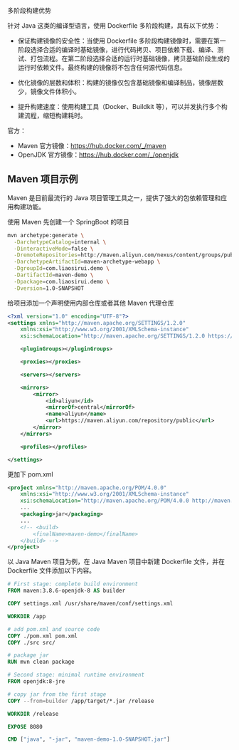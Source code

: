 

多阶段构建优势

针对 Java 这类的编译型语言，使用 Dockerfile 多阶段构建，具有以下优势：

- 保证构建镜像的安全性：当使用 Dockerfile 多阶段构建镜像时，需要在第一阶段选择合适的编译时基础镜像，进行代码拷贝、项目依赖下载、编译、测试、打包流程。在第二阶段选择合适的运行时基础镜像，拷贝基础阶段生成的运行时依赖文件。最终构建的镜像将不包含任何源代码信息。

- 优化镜像的层数和体积：构建的镜像仅包含基础镜像和编译制品，镜像层数少，镜像文件体积小。

- 提升构建速度：使用构建工具（Docker、Buildkit 等），可以并发执行多个构建流程，缩短构建耗时。

官方：

- Maven 官方镜像：<https://hub.docker.com/_/maven>
- OpenJDK 官方镜像：<https://hub.docker.com/_/openjdk>


## Maven 项目示例

Maven 是目前最流行的 Java 项目管理工具之一，提供了强大的包依赖管理和应用构建功能。

使用 Maven 先创建一个 SpringBoot 的项目

```bash
mvn archetype:generate \
  -DarchetypeCatalog=internal \
  -DinteractiveMode=false \
  -DremoteRepositories=http://maven.aliyun.com/nexus/content/groups/public \
  -DarchetypeArtifactId=maven-archetype-webapp \
  -DgroupId=com.liaosirui.demo \
  -DartifactId=maven-demo \
  -Dpackage=com.liaosirui.demo \
  -Dversion=1.0-SNAPSHOT

```

给项目添加一个声明使用内部仓库或者其他 Maven 代理仓库

```xml
<?xml version="1.0" encoding="UTF-8"?>
<settings xmlns="http://maven.apache.org/SETTINGS/1.2.0"
    xmlns:xsi="http://www.w3.org/2001/XMLSchema-instance"
    xsi:schemaLocation="http://maven.apache.org/SETTINGS/1.2.0 https://maven.apache.org/xsd/settings-1.2.0.xsd">

    <pluginGroups></pluginGroups>

    <proxies></proxies>

    <servers></servers>

    <mirrors>
        <mirror>
            <id>aliyun</id>
            <mirrorOf>central</mirrorOf>
            <name>aliyun</name>
            <url>https://maven.aliyun.com/repository/public</url>
        </mirror>
    </mirrors>

    <profiles></profiles>

</settings>

```

更加下 pom.xml

```xml
<project xmlns="http://maven.apache.org/POM/4.0.0"
    xmlns:xsi="http://www.w3.org/2001/XMLSchema-instance"
    xsi:schemaLocation="http://maven.apache.org/POM/4.0.0 http://maven.apache.org/maven-v4_0_0.xsd">
    ...
    <packaging>jar</packaging>
    ...
    <!-- <build>
        <finalName>maven-demo</finalName>
    </build> -->
</project>

```

以 Java Maven 项目为例，在 Java Maven 项目中新建 Dockerfile 文件，并在 Dockerfile  文件添加以下内容。

```dockerfile
# First stage: complete build environment
FROM maven:3.8.6-openjdk-8 AS builder

COPY settings.xml /usr/share/maven/conf/settings.xml

WORKDIR /app

# add pom.xml and source code
COPY ./pom.xml pom.xml
COPY ./src src/

# package jar
RUN mvn clean package

# Second stage: minimal runtime environment
FROM openjdk:8-jre

# copy jar from the first stage
COPY --from=builder /app/target/*.jar /release

WORKDIR /release

EXPOSE 8080

CMD ["java", "-jar", "maven-demo-1.0-SNAPSHOT.jar"]

```

